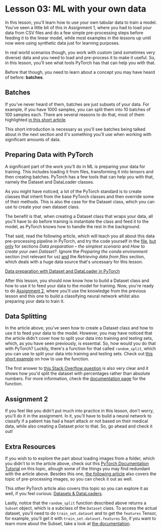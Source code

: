 # Lesson 03: ML with your own data

In this lesson, you'll learn how to use your own tabular data to train a model. You've seen a little bit of this in Assignment 1, where you had to load your data from CSV files and do a few simple pre-processing steps before feeding it to the linear model, while most examples in the lessons up until now were using synthetic data just for learning purposes. 

In real world scenarios though, you work with custom (and sometimes very diverse) data and you need to load and pre-process it to make it useful. So, in this lesson, you'll see what tools PyTorch has that can help you with that.

Before that though, you need to learn about a concept you may have heard of before: **batches**.

## Batches

If you've never heard of them, batches are just subsets of your data. For example, if you have 1000 samples, you can split them into 10 batches of 100 samples each. There are several reasons to do that, most of them highlighted [in this short article](https://medium.com/analytics-vidhya/when-and-why-are-batches-used-in-machine-learning-acda4eb00763).

This short introduction is necessary as you'll see batches being talked about in the next section and it's something you'll use when working with significant amounts of data.

## Preparing Data with PyTorch

A significant part of the work you'll do in ML is preparing your data for training. This includes loading it from files, transforming it into tensors and then creating batches. PyTorch has a few tools that can help you with that, namely the Dataset and DataLoader classes.

As you might have noticed, a lot of the PyTorch standard is to create classes that inherit from the base PyTorch classes and then override some of their methods. This is also the case for the Dataset class, which you can use to create your own dataset class.

The benefit is that, when creating a Dataset class that wraps your data, all you'll have to do before training is instantiate the class and feed it to the model, as PyTorch knows how to handle the rest in the background.

That said, read the following article, which will teach you all about this data pre-processing pipeline in PyTorch, and try the code yourself in the [file](./data_prep.ipynb), <ins>but only</ins> for sections *Data preparation – the simplest scenario* and *How to create your own Dataset?*. Ignore the *Preparing the conda environment* section (not relevant for us) <ins>and</ins> the *Retrieving data from files* section, which deals with a huge data source that's uncessary for this lesson.

[Data preparation with Dataset and DataLoader in PyTorch](https://aigeekprogrammer.com/data-preparation-with-dataset-and-dataloader-in-pytorch/)

After this lesson, you should now know how to build a Dataset class and how to use it to feed your data to the model for training. Now, you're ready to do <ins>Assignment 2</ins>, where you'll use the knowledge from the previous lesson and this one to build a classifying neural network whilst also preparing your data to train it.

## Data Splitting

In the article above, you've seen how to create a Dataset class and how to use it to feed your data to the model. However, you may have noticed that the article didn't cover how to split your data into training and testing sets, which, as you have seen previously, is essential. So, how would you do that with PyTorch? Luckily, there's a function for that called `random_split`, which you can use to split your data into training and testing sets. Check out [this short example](https://www.projectpro.io/recipes/split-dataset-pytorch) on how to use the function. 

The first answer to [this Stack Overflow question](https://stackoverflow.com/questions/50544730/how-do-i-split-a-custom-dataset-into-training-and-test-datasets) is also very clear and it shows how you'd split the dataset with percentages rather than absolute numbers. For more information, check the [documentation page](https://pytorch.org/docs/stable/data.html#torch.utils.data.random_split) for the function.

## Assignment 2

If you feel like you didn't put much into practice in this lesson, don't worry, you'll do it in the assignment. In it, you'll have to build a neural network to classify if a patient has had a heart attack or not based on their medical data, while also creating a Dataset prior to that. So, go ahead and check it out!

## Extra Resources

If you wish to to explore the part about loading images from a folder, which you didn't to in the article above, check out this [PyTorch Documentation Tutorial](https://pytorch.org/tutorials/beginner/data_loading_tutorial.html) on this topic, altough some of the things you may find redundant with the article above. Besides this one, [the following article](https://medium.com/analytics-vidhya/creating-a-custom-dataset-and-dataloader-in-pytorch-76f210a1df5d) also covers the topic of pre-processing images, so you can check it out as well.

This other PyTorch article also covers this topic so you can explore it as well, if you feel curious: [Datasets & DataLoaders](https://pytorch.org/tutorials/beginner/basics/data_tutorial.html).

Lastly, notice that the `random_split` function described above returns a `Subset` object, which is a subclass of the `Dataset` class. To access the actual dataset, you'll need to do `train_set.dataset` and to get the `features` Tensor, for example, you'll get it with `train_set.dataset.features` So, if you want to learn more about the Subset, take a look at [the documentation](https://pytorch.org/docs/stable/data.html#torch.utils.data.Subset).